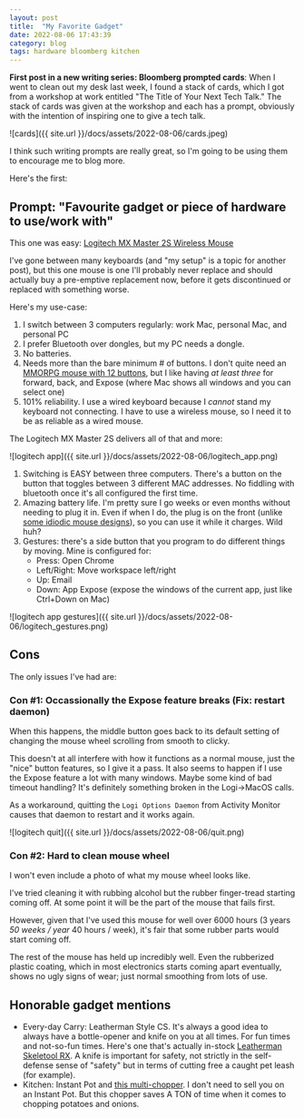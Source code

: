 ```yaml
---
layout: post
title:  "My Favorite Gadget"
date: 2022-08-06 17:43:39
category: blog
tags: hardware bloomberg kitchen
---
```


**First post in a new writing series: Bloomberg prompted cards**: When I went to clean out my desk last week, I found a stack of cards, which I got from a workshop at work entitled "The Title of Your Next Tech Talk." The stack of cards was given at the workshop and each has a prompt, obviously with the intention of inspiring one to give a tech talk.

![cards]({{ site.url }}/docs/assets/2022-08-06/cards.jpeg)

I think such writing prompts are really great, so I'm going to be using them to encourage me to blog more.

Here's the first:

## Prompt: "Favourite gadget or piece of hardware to use/work with"

This one was easy: [Logitech MX Master 2S Wireless Mouse](https://smile.amazon.com/Logitech-Master-Wireless-Mouse-Rechargeable/dp/B071YZJ1G1)

I've gone between many keyboards (and "my setup" is a topic for another post), but this one mouse is one I'll probably never replace and should actually buy a pre-emptive replacement now, before it gets discontinued or replaced with something worse.

Here's my use-case:

1. I switch between 3 computers regularly: work Mac, personal Mac, and personal PC
2. I prefer Bluetooth over dongles, but my PC needs a dongle.
3. No batteries.
4. Needs more than the bare minimum # of buttons. I don't quite need an [MMORPG mouse with 12 buttons](https://www.rtings.com/mouse/reviews/best/mmo), but I like having *at least three* for forward, back, and Expose (where Mac shows all windows and you can select one)
5. 101% reliability. I use a wired keyboard because I *cannot* stand my keyboard not connecting. I have to use a wireless mouse, so I need it to be as reliable as a wired mouse.

The Logitech MX Master 2S delivers all of that and more:

![logitech app]({{ site.url }}/docs/assets/2022-08-06/logitech_app.png)

1. Switching is EASY between three computers. There's a button on the button that toggles between 3 different MAC addresses. No fiddling with bluetooth once it's all configured the first time.
2. Amazing battery life. I'm pretty sure I go weeks or even months without needing to plug it in. Even if when I do, the plug is on the front (unlike [some idiodic mouse designs](https://www.theverge.com/22967776/apple-magic-mouse-charging-port-bottom-upside-down-its-2022)), so you can use it while it charges. Wild huh?
3. Gestures: there's a side button that you program to do different things by moving. Mine is configured for:
    - Press: Open Chrome
    - Left/Right: Move workspace left/right
    - Up: Email
    - Down: App Expose (expose the windows of the current app, just like Ctrl+Down on Mac)

![logitech app gestures]({{ site.url }}/docs/assets/2022-08-06/logitech_gestures.png)

## Cons

The only issues I've had are:

### Con #1: Occassionally the Expose feature breaks (Fix: restart daemon)

When this happens, the middle button goes back to its default setting of changing the mouse wheel scrolling from smooth to clicky.

This doesn't at all interfere with how it functions as a normal mouse, just the "nice" button features, so I give it a pass. It also seems to happen if I use the Expose feature a lot with many windows. Maybe some kind of bad timeout handling? It's definitely something broken in the Logi->MacOS calls.

As a workaround, quitting the `Logi Options Daemon` from Activity Monitor causes that daemon to restart and it works again.

![logitech quit]({{ site.url }}/docs/assets/2022-08-06/quit.png)

### Con #2: Hard to clean mouse wheel

I won't even include a photo of what my mouse wheel looks like.

I've tried cleaning it with rubbing alcohol but the rubber finger-tread starting coming off. At some point it will be the part of the mouse that fails first.

However, given that I've used this mouse for well over 6000 hours (3 years *50 weeks / year* 40 hours / week), it's fair that some rubber parts would start coming off.

The rest of the mouse has held up incredibly well. Even the rubberized plastic coating, which in most electronics starts coming apart eventually, shows no ugly signs of wear; just normal smoothing from lots of use.

## Honorable gadget mentions

- Every-day Carry: Leatherman Style CS.
It's always a good idea to always have a bottle-opener and knife on you at all times. For fun times and not-so-fun times. Here's one that's actually in-stock [Leatherman Skeletool RX](https://www.leatherman.com/skeletool-rx-464.html). A knife is important for safety, not strictly in the self-defense sense of "safety" but in terms of cutting free a caught pet leash (for example).
- Kitchen: Instant Pot and [this multi-chopper](https://smile.amazon.com/dp/B07DKDNMS3/?coliid=I1PQH72W2MOSS1). I don't need to sell you on an Instant Pot. But this chopper saves A TON of time when it comes to chopping potatoes and onions.
